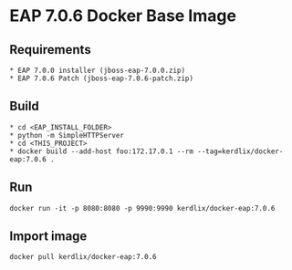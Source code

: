 # EAP 7.0.6 Docker Base Image

## Requirements
```
* EAP 7.0.0 installer (jboss-eap-7.0.0.zip)
* EAP 7.0.6 Patch (jboss-eap-7.0.6-patch.zip)
```

## Build
```
* cd <EAP_INSTALL_FOLDER>
* python -m SimpleHTTPServer
* cd <THIS_PROJECT>
* docker build --add-host foo:172.17.0.1 --rm --tag=kerdlix/docker-eap:7.0.6 .
```

## Run
```
docker run -it -p 8080:8080 -p 9990:9990 kerdlix/docker-eap:7.0.6
```

## Import image
```
docker pull kerdlix/docker-eap:7.0.6
```

